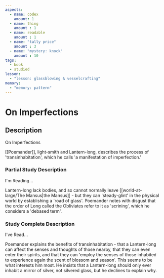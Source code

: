 ```yaml
---
aspects: 
  - name: codex
    amount: 1
  - name: thing
    amount : 1
  - name: readable
    amount : 1
  - name: "tally price"
    amount : 3
  - name: "mystery: knock"
    amount : 10
tags:
  - book
  - studied
lesson:
  - "lesson: glassblowing & vesselcrafting"
memory:
  - "memory: pattern"
---
```


# On Imperfections

## Description
On Imperfections

[[Poemander]], light-smith and Lantern-long, describes the process of 'transinhabitation', which he calls 'a manifestation of imperfection.'
### Partial Study Description
I'm Reading...

Lantern-long lack bodies, and so cannot normally leave [[world-at-large/The Mansus|the Mansus]] - but they can 'steady-glint' in the physical world by establishing a 'road of glass'. Poemander notes with disgust that the order of Long called the Obliviates refer to it as 'scrining', which he considers a 'debased term'.
### Study Complete Description
I've Read...

Poemander explains the benefits of transinhabitation - that a Lantern-long can affect the senses and thoughts of those nearby, that they can even enter their spirits, and that they can 'employ the senses of those inhabited to experience again the scent of blossom and season'. This seems to be what interests him most. He insists that a Lantern-long should only ever inhabit a mirror of silver, not silvered glass, but he declines to explain why.